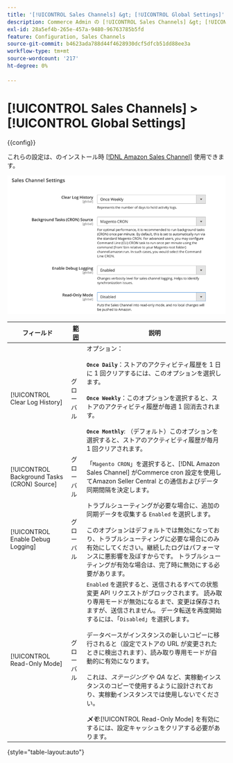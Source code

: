 ```yaml
---
title: '[!UICONTROL Sales Channels] &gt; [!UICONTROL Global Settings]'
description: Commerce Admin の [!UICONTROL Sales Channels] &gt; [!UICONTROL Global Settings] ページで設定を確認します。
exl-id: 28a5ef4b-265e-457a-9480-96763785b5fd
feature: Configuration, Sales Channels
source-git-commit: b4623ada788d44f4628930dcf5dfcb51dd88ee3a
workflow-type: tm+mt
source-wordcount: '217'
ht-degree: 0%

---
```


# [!UICONTROL Sales Channels] > [!UICONTROL Global Settings]

{{config}}

これらの設定は、のインストール時 [[!DNL Amazon Sales Channel]](https://experienceleague.adobe.com/docs/commerce-channels/amazon/getting-started/install.html) 使用できます。

![Sales Channelの設定 ](./assets/config-sales-channel-global-settings.png)<!-- zoom -->

| フィールド | [ 範囲 ](../getting-started/websites-stores-views.md#scope-settings) | 説明 |
|-----|---------|------|
| [!UICONTROL Clear Log History] | グローバル | オプション：<br/><br/>**`Once Daily`**：ストアのアクティビティ履歴を 1 日に 1 回クリアするには、このオプションを選択します。<br/><br/>**`Once Weekly`**：このオプションを選択すると、ストアのアクティビティ履歴が毎週 1 回消去されます。<br/><br/>**`Once Monthly`**: （デフォルト）このオプションを選択すると、ストアのアクティビティ履歴が毎月 1 回クリアされます。 |
| [!UICONTROL Background Tasks (CRON) Source] | グローバル | 「`Magento CRON`」を選択すると、[!DNL Amazon Sales Channel] がCommerce cron 設定を使用してAmazon Seller Central との通信およびデータ同期間隔を決定します。 |
| [!UICONTROL Enable Debug Logging] | グローバル | トラブルシューティングが必要な場合に、追加の同期データを収集する `Enabled` を選択します。<br/><br/> このオプションはデフォルトでは無効になっており、トラブルシューティングに必要な場合にのみ有効にしてください。継続したログはパフォーマンスに悪影響を及ぼすからです。 トラブルシューティングが有効な場合は、完了時に無効にする必要があります。 |
| [!UICONTROL Read-Only Mode] | グローバル | `Enabled` を選択すると、送信されるすべての状態変更 API リクエストがブロックされます。 読み取り専用モードが無効になるまで、変更は保存されますが、送信されません。 データ転送を再度開始するには、「`Disabled`」を選択します。<br/><br/> データベースがインスタンスの新しいコピーに移行されると（設定でストアの URL が変更されたときに検出されます）、読み取り専用モードが自動的に有効になります。<br/><br/> これは、_ステージング_ や _QA_ など、実稼動インスタンスのコピーで使用するように設計されており、実稼動インスタンスでは使用しないでください。<br/><br/>**_メモ&#x200B;_**:[!UICONTROL Read-Only Mode] を有効にするには、設定キャッシュをクリアする必要があります。 |

{style="table-layout:auto"}
